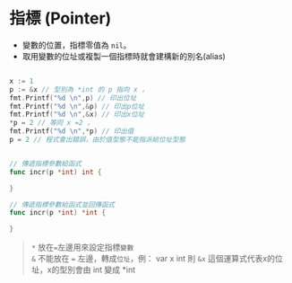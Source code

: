 # 指標 (Pointer)

* 變數的位置，指標零值為 `nil`。
* 取用變數的位址或複製一個指標時就會建構新的別名(alias)

```go

x := 1 
p := &x // 型別為 *int 的 p 指向 x ，
fmt.Printf("%d \n",p) // 印出位址
fmt.Printf("%d \n",&p) // 印出p位址
fmt.Printf("%d \n",&x) // 印出x位址
*p = 2 // 等同 x =2 ， 
fmt.Printf("%d \n",*p) // 印出值
p = 2 // 程式會出錯誤，由於值型態不能指派給位址型態


// 傳遞指標參數給函式
func incr(p *int) int {

}

// 傳遞指標參數給函式並回傳函式
func incr(p *int) *int {

}

```

> `*` 放在`=`左邊用來設定指標`變數` <br>
> `&` 不能放在 `=` 左邊，轉成`位址`，例： var x int 則 `&x` 這個運算式代表x的位址，x的型別會由 int 變成 *int 
